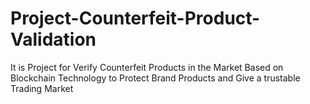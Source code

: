 # Project-Counterfeit-Product-Validation
It is Project for Verify Counterfeit Products in the Market Based on Blockchain Technology to Protect Brand Products and Give a trustable Trading Market
